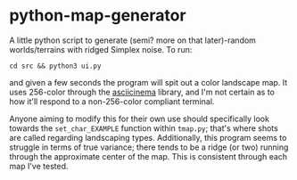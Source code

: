 # python-map-generator

A little python script to generate (semi? more on that later)-random worlds/terrains
with ridged Simplex noise. To run:

	cd src && python3 ui.py

and given a few seconds the program will spit out a color landscape map. It uses
256-color through the [asciicinema]() library, and I'm not certain as to how it'll
respond to a non-256-color compliant terminal.

Anyone aiming to modify this for their own use should specifically look towards the
`set_char_EXAMPLE` function within `tmap.py`; that's where shots are called regarding
landscaping types. Additionally, this program seems to struggle in terms of true
variance; there tends to be a ridge (or two) running through the approximate center of
the map. This is consistent through each map I've tested.
